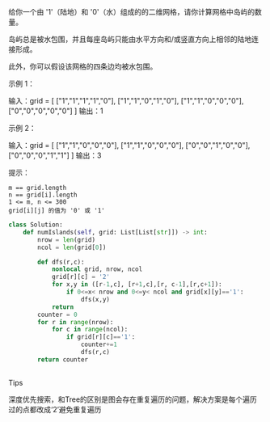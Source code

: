 给你一个由 '1'（陆地）和 '0'（水）组成的的二维网格，请你计算网格中岛屿的数量。

岛屿总是被水包围，并且每座岛屿只能由水平方向和/或竖直方向上相邻的陆地连接形成。

此外，你可以假设该网格的四条边均被水包围。

 

示例 1：

输入：grid = [
  ["1","1","1","1","0"],
  ["1","1","0","1","0"],
  ["1","1","0","0","0"],
  ["0","0","0","0","0"]
]
输出：1

示例 2：

输入：grid = [
  ["1","1","0","0","0"],
  ["1","1","0","0","0"],
  ["0","0","1","0","0"],
  ["0","0","0","1","1"]
]
输出：3

 

提示：

    m == grid.length
    n == grid[i].length
    1 <= m, n <= 300
    grid[i][j] 的值为 '0' 或 '1'



```python
class Solution:
    def numIslands(self, grid: List[List[str]]) -> int:
        nrow = len(grid)
        ncol = len(grid[0])

        def dfs(r,c):
            nonlocal grid, nrow, ncol  
            grid[r][c] = '2' 
            for x,y in ([r-1,c], [r+1,c],[r, c-1],[r,c+1]):
                if 0<=x< nrow and 0<=y< ncol and grid[x][y]=='1':
                    dfs(x,y)
            return 
        counter = 0 
        for r in range(nrow):
            for c in range(ncol):
                if grid[r][c]=='1':
                    counter+=1
                    dfs(r,c)
        return counter 
                    
```



Tips

深度优先搜索，和Tree的区别是图会存在重复遍历的问题，解决方案是每个遍历过的点都改成‘2’避免重复遍历